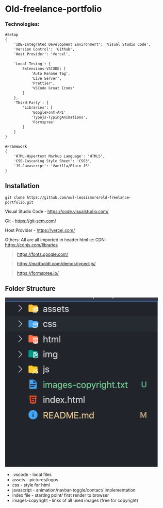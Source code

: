 # Old-freelance-portfolio 

### Technologies: 
```
#Setup 
{
    'IDE-Integrated Development Environment': 'Visual Studio Code',
    'Version Control': 'Github',
    'Host Provider': 'Vercel',

    'Local Tesing': {
        Extensions-VSCODE: [
            'Auto Rename Tag',
            'Live Server',
            'Prettier',
            'VSCode Great Icons'
        ] 
    },
    'Third-Party': {
        'Libraries': [
            'GoogleFont-API'
            'Typejs-TypingAnimations',
            'Formspree'
        ]
    }    
}

#Framework
{
    'HTML-Hypertext Markup Language': 'HTML5',
    'CSS-Cascading Style Sheet': 'CSS3',
    'JS-Javascript': 'Vanilla/Plain JS'
}
```

## Installation
```
git clone https://github.com/owl-lessismore/old-freelance-portfolio.git
```

Visual Studio Code - https://code.visualstudio.com/

Git - https://git-scm.com/

Host Provider - https://vercel.com/

Others:
All are all imported in header html ie: CDN-https://cdnjs.com/libraries

> https://fonts.google.com/

> https://mattboldt.com/demos/typed-js/

> https://formspree.io/

## Folder Structure
![folderStructure!](/assets/folderStructure.png)

* .vscode - local files
* assets - pictures/logos
* css - style for html
* javascript - animation/navbar-toggle/contact/ implementation
* index file - starting point/ first render to browser
* images-copyright - links of all used images (free for copyright)